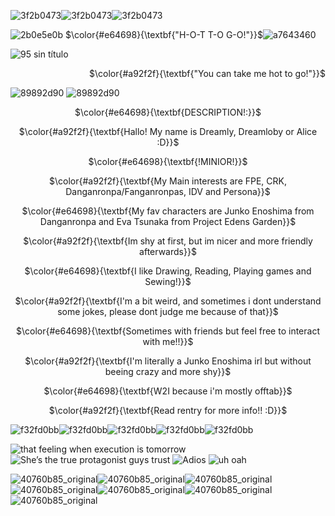
![3f2b0473](https://github.com/user-attachments/assets/b7dacb1e-2c4d-4898-9f49-bd484009cc7c)![3f2b0473](https://github.com/user-attachments/assets/b7dacb1e-2c4d-4898-9f49-bd484009cc7c)![3f2b0473](https://github.com/user-attachments/assets/b7dacb1e-2c4d-4898-9f49-bd484009cc7c)

![2b0e5e0b](https://github.com/user-attachments/assets/36c5db99-a610-4015-88be-0a332b0d70ff)
$\color{#e64698}{\textbf{"H-O-T  T-O  G-O!"}}$![a7643460](https://github.com/user-attachments/assets/f4442cb4-460e-454b-938b-3bcb4573fa45)

![95 sin título](https://github.com/user-attachments/assets/33543c73-e734-484e-a7fb-59917a0f5afe)

<p align="right">$\color{#a92f2f}{\textbf{"You can take me hot to go!"}}$

  ![89892d90](https://github.com/user-attachments/assets/e887b790-f55e-4489-b7b5-a94a63c8a988)  ![89892d90](https://github.com/user-attachments/assets/e887b790-f55e-4489-b7b5-a94a63c8a988)


<p align="center">$\color{#e64698}{\textbf{DESCRIPTION!:}}$

<p align="center">$\color{#a92f2f}{\textbf{Hallo! My name is Dreamly, Dreamloby or Alice :D}}$

<p align="center">$\color{#e64698}{\textbf{!MINIOR!}}$
  
<p align="center">$\color{#a92f2f}{\textbf{My Main interests are FPE, CRK, Danganronpa/Fanganronpas, IDV and Persona}}$

<p align="center">$\color{#e64698}{\textbf{My fav characters are Junko Enoshima from Danganronpa and Eva Tsunaka from Project Edens Garden}}$

<p align="center">$\color{#a92f2f}{\textbf{Im shy at first, but im nicer and more friendly afterwards}}$

<p align="center">$\color{#e64698}{\textbf{I like Drawing, Reading, Playing games and Sewing!}}$

<p align="center">$\color{#a92f2f}{\textbf{I'm a bit weird, and sometimes i dont understand some jokes, please dont judge me because of that}}$

<p align="center">$\color{#e64698}{\textbf{Sometimes with friends but feel free to interact with me!!}}$

<p align="center">$\color{#a92f2f}{\textbf{I'm literally a Junko Enoshima irl but without beeing crazy and more shy}}$

<p align="center">$\color{#e64698}{\textbf{W2I because i'm mostly offtab}}$

<p align="center">$\color{#a92f2f}{\textbf{Read rentry for more info!! :D}}$

![f32fd0bb](https://github.com/user-attachments/assets/1f7e5842-ba36-4364-a7ed-f7a00e6afb26)![f32fd0bb](https://github.com/user-attachments/assets/1f7e5842-ba36-4364-a7ed-f7a00e6afb26)![f32fd0bb](https://github.com/user-attachments/assets/1f7e5842-ba36-4364-a7ed-f7a00e6afb26)![f32fd0bb](https://github.com/user-attachments/assets/1f7e5842-ba36-4364-a7ed-f7a00e6afb26)![f32fd0bb](https://github.com/user-attachments/assets/1f7e5842-ba36-4364-a7ed-f7a00e6afb26)





![that feeling when execution is tomorrow](https://github.com/user-attachments/assets/64beef96-b96c-434d-abc5-ffcca9f5ab9c)
![She’s the true protagonist guys trust](https://github.com/user-attachments/assets/1969ac8e-564c-4e4d-be96-11e506e07c22)
![Adios](https://github.com/user-attachments/assets/7a9f8e2e-c224-4df9-8987-65ebb3682ffb)
![uh oah](https://github.com/user-attachments/assets/df5d53d2-351d-47a3-a55b-6ef39334b087)

![40760b85_original](https://github.com/user-attachments/assets/1eb3a1d8-b3c6-407f-b6e0-ff9cee5c9491)![40760b85_original](https://github.com/user-attachments/assets/1eb3a1d8-b3c6-407f-b6e0-ff9cee5c9491)![40760b85_original](https://github.com/user-attachments/assets/1eb3a1d8-b3c6-407f-b6e0-ff9cee5c9491)![40760b85_original](https://github.com/user-attachments/assets/1eb3a1d8-b3c6-407f-b6e0-ff9cee5c9491)![40760b85_original](https://github.com/user-attachments/assets/1eb3a1d8-b3c6-407f-b6e0-ff9cee5c9491)![40760b85_original](https://github.com/user-attachments/assets/1eb3a1d8-b3c6-407f-b6e0-ff9cee5c9491)![40760b85_original](https://github.com/user-attachments/assets/1eb3a1d8-b3c6-407f-b6e0-ff9cee5c9491)










